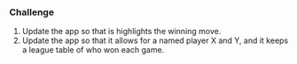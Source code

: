 ### Challenge

1. Update the app so that is highlights the winning move.
2. Update the app so that it allows for a named player X and Y, and it keeps a league table of who won each game.
